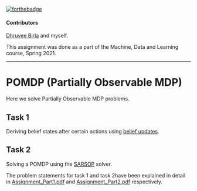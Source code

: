 [![forthebadge](https://forthebadge.com/images/badges/contains-technical-debt.svg)](https://forthebadge.com)

#### Contributors
[Dhruvee Birla](https://github.com/dhruvxx) and myself.

This assignment was done as a part of the Machine, Data and Learning course, Spring 2021.

---

# POMDP (Partially Observable MDP)

Here we solve Partially Observable MDP problems.

## Task 1

Deriving belief states after certain actions using [belief updates](https://en.wikipedia.org/wiki/Partially_observable_Markov_decision_process#Belief_update).

## Task 2

Solving a POMDP using the [SARSOP](https://github.com/AdaCompNUS/sarsop) solver.

The problem statements for task 1 and task 2have been explained in detail in [Assignment_Part1.pdf](https://github.com/codelixir/pomdp/blob/main/Assignment_Part1.pdf) and [Assignment_Part2.pdf](https://github.com/codelixir/pomdp/blob/main/Assignment_Part2.pdf) respectively.